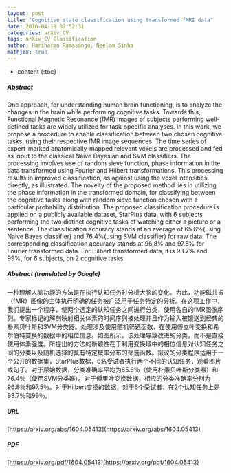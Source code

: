 ```yaml
---
layout: post
title: "Cognitive state classification using transformed fMRI data"
date: 2016-04-19 02:52:31
categories: arXiv_CV
tags: arXiv_CV Classification
author: Hariharan Ramasangu, Neelam Sinha
mathjax: true
---
```


* content
{:toc}

##### Abstract
One approach, for understanding human brain functioning, is to analyze the changes in the brain while performing cognitive tasks. Towards this, Functional Magnetic Resonance (fMR) images of subjects performing well-defined tasks are widely utilized for task-specific analyses. In this work, we propose a procedure to enable classification between two chosen cognitive tasks, using their respective fMR image sequences. The time series of expert-marked anatomically-mapped relevant voxels are processed and fed as input to the classical Naive Bayesian and SVM classifiers. The processing involves use of random sieve function, phase information in the data transformed using Fourier and Hilbert transformations. This processing results in improved classification, as against using the voxel intensities directly, as illustrated. The novelty of the proposed method lies in utilizing the phase information in the transformed domain, for classifying between the cognitive tasks along with random sieve function chosen with a particular probability distribution. The proposed classification procedure is applied on a publicly available dataset, StarPlus data, with 6 subjects performing the two distinct cognitive tasks of watching either a picture or a sentence. The classification accuracy stands at an average of 65.6%(using Naive Bayes classifier) and 76.4%(using SVM classifier) for raw data. The corresponding classification accuracy stands at 96.8% and 97.5% for Fourier transformed data. For Hilbert transformed data, it is 93.7% and 99%, for 6 subjects, on 2 cognitive tasks.

##### Abstract (translated by Google)
一种理解人脑功能的方法是在执行认知任务时分析大脑的变化。为此，功能磁共振（fMR）图像的主体执行明确的任务被广泛用于任务特定的分析。在这项工作中，我们提出一个程序，使两个选定的认知任务之间进行分类，使用各自的fMR图像序列。专家标记的解剖映射相关体素的时间序列被处理并且作为输入被馈送到经典的朴素贝叶斯和SVM分类器。处理涉及使用随机筛选函数，在使用傅立叶变换和希尔伯特变换的数据中的相位信息。如图所示，该处理导​​致改进的分类，而不是直接使用体素强度。所提出的方法的新颖性在于利用变换域中的相位信息对认知任务之间的分类以及随机选择的具有特定概率分布的筛选函数。拟议的分类程序适用于一个公开的数据集，StarPlus数据，6名受试者执行两个不同的认知任务，观看图片或句子。对于原始数据，分类准确率平均为65.6％（使用朴素贝叶斯分类器）和76.4％（使用SVM分类器）。对于傅里叶变换数据，相应的分类准确率分别为96.8％和97.5％。对于Hilbert变换的数据，对于6个受试者，在2个认知任务上是93.7％和99％。

##### URL
[https://arxiv.org/abs/1604.05413](https://arxiv.org/abs/1604.05413)

##### PDF
[https://arxiv.org/pdf/1604.05413](https://arxiv.org/pdf/1604.05413)

